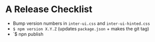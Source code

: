 # A Release Checklist

- Bump version numbers in `inter-ui.css` and `inter-ui-hinted.css`
- `$ npm version X.Y.Z` (updates `package.json` + makes the git tag)
- `$ npn publish